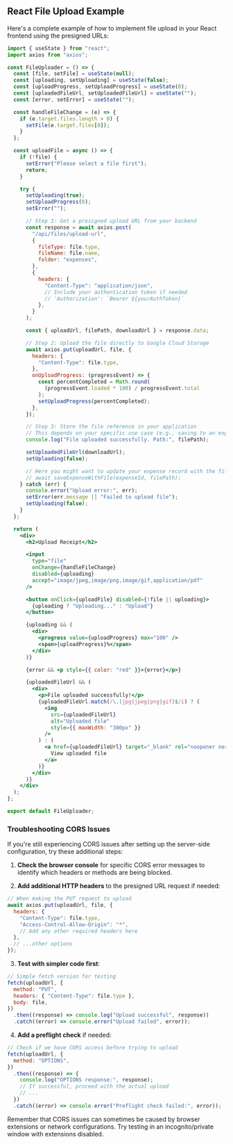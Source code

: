 ## React File Upload Example

Here's a complete example of how to implement file upload in your React frontend using the presigned URLs:

```jsx
import { useState } from "react";
import axios from "axios";

const FileUploader = () => {
  const [file, setFile] = useState(null);
  const [uploading, setUploading] = useState(false);
  const [uploadProgress, setUploadProgress] = useState(0);
  const [uploadedFileUrl, setUploadedFileUrl] = useState("");
  const [error, setError] = useState("");

  const handleFileChange = (e) => {
    if (e.target.files.length > 0) {
      setFile(e.target.files[0]);
    }
  };

  const uploadFile = async () => {
    if (!file) {
      setError("Please select a file first");
      return;
    }

    try {
      setUploading(true);
      setUploadProgress(0);
      setError("");

      // Step 1: Get a presigned upload URL from your backend
      const response = await axios.post(
        "/api/files/upload-url",
        {
          fileType: file.type,
          fileName: file.name,
          folder: "expenses",
        },
        {
          headers: {
            "Content-Type": "application/json",
            // Include your authentication token if needed
            // 'Authorization': `Bearer ${yourAuthToken}`
          },
        }
      );

      const { uploadUrl, filePath, downloadUrl } = response.data;

      // Step 2: Upload the file directly to Google Cloud Storage
      await axios.put(uploadUrl, file, {
        headers: {
          "Content-Type": file.type,
        },
        onUploadProgress: (progressEvent) => {
          const percentCompleted = Math.round(
            (progressEvent.loaded * 100) / progressEvent.total
          );
          setUploadProgress(percentCompleted);
        },
      });

      // Step 3: Store the file reference in your application
      // This depends on your specific use case (e.g., saving to an expense record)
      console.log("File uploaded successfully. Path:", filePath);

      setUploadedFileUrl(downloadUrl);
      setUploading(false);

      // Here you might want to update your expense record with the filePath
      // await saveExpenseWithFile(expenseId, filePath);
    } catch (err) {
      console.error("Upload error:", err);
      setError(err.message || "Failed to upload file");
      setUploading(false);
    }
  };

  return (
    <div>
      <h2>Upload Receipt</h2>

      <input
        type="file"
        onChange={handleFileChange}
        disabled={uploading}
        accept="image/jpeg,image/png,image/gif,application/pdf"
      />

      <button onClick={uploadFile} disabled={!file || uploading}>
        {uploading ? "Uploading..." : "Upload"}
      </button>

      {uploading && (
        <div>
          <progress value={uploadProgress} max="100" />
          <span>{uploadProgress}%</span>
        </div>
      )}

      {error && <p style={{ color: "red" }}>{error}</p>}

      {uploadedFileUrl && (
        <div>
          <p>File uploaded successfully!</p>
          {uploadedFileUrl.match(/\.(jpg|jpeg|png|gif)$/i) ? (
            <img
              src={uploadedFileUrl}
              alt="Uploaded file"
              style={{ maxWidth: "300px" }}
            />
          ) : (
            <a href={uploadedFileUrl} target="_blank" rel="noopener noreferrer">
              View uploaded file
            </a>
          )}
        </div>
      )}
    </div>
  );
};

export default FileUploader;
```

### Troubleshooting CORS Issues

If you're still experiencing CORS issues after setting up the server-side configuration, try these additional steps:

1. **Check the browser console** for specific CORS error messages to identify which headers or methods are being blocked.

2. **Add additional HTTP headers** to the presigned URL request if needed:

```jsx
// When making the PUT request to upload
await axios.put(uploadUrl, file, {
  headers: {
    "Content-Type": file.type,
    "Access-Control-Allow-Origin": "*",
    // Add any other required headers here
  },
  // ...other options
});
```

3. **Test with simpler code first**:

```javascript
// Simple fetch version for testing
fetch(uploadUrl, {
  method: "PUT",
  headers: { "Content-Type": file.type },
  body: file,
})
  .then((response) => console.log("Upload successful", response))
  .catch((error) => console.error("Upload failed", error));
```

4. **Add a preflight check** if needed:

```javascript
// Check if we have CORS access before trying to upload
fetch(uploadUrl, {
  method: "OPTIONS",
})
  .then((response) => {
    console.log("OPTIONS response:", response);
    // If successful, proceed with the actual upload
    // ...
  })
  .catch((error) => console.error("Preflight check failed:", error));
```

Remember that CORS issues can sometimes be caused by browser extensions or network configurations. Try testing in an incognito/private window with extensions disabled.
